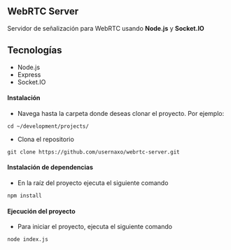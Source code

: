 ## WebRTC Server

Servidor de señalización para WebRTC usando **Node.js** y **Socket.IO**

## Tecnologías

- Node.js
- Express
- Socket.IO

#### Instalación

- Navega hasta la carpeta donde deseas clonar el proyecto. Por ejemplo:

```
cd ~/development/projects/
```
- Clona el repositorio

```
git clone https://github.com/usernaxo/webrtc-server.git
```

#### Instalación de dependencias

- En la raíz del proyecto ejecuta el siguiente comando

```
npm install
```

#### Ejecución del proyecto

- Para iniciar el proyecto, ejecuta el siguiente comando

```
node index.js
```
